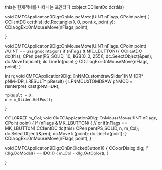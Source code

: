 this는 현재객체를 나타내는 포인터다
cobject 
CClientDc dc(this)

void CMFCApplication9Dlg::OnMouseMove(UINT nFlags, CPoint point)
{
	CClientDC dc(this);
	dc.Rectangle(0, 0, point.x, point.y);
	CDialogEx::OnMouseMove(nFlags, point);


}

void CMFCApplication9Dlg::OnMouseMove(UINT nFlags, CPoint point)
//UINT == unsignedinteger
{
	if (nFlags & MK_LBUTTON) {
	CClientDC dc(this);
	CPen pen(PS_SOLID, 10, RGB(0, 0, 255));
	dc.SelectObject(&pen);
	dc.MoveTo(point);
	dc.LineTo(point);}
	CDialogEx::OnMouseMove(nFlags, point);
}


int n;
void CMFCApplication9Dlg::OnNMCustomdrawSlider1(NMHDR* pNMHDR, LRESULT* pResult)
{
	LPNMCUSTOMDRAW pNMCD = reinterpret_cast<LPNMCUSTOMDRAW>(pNMHDR);

	*pResult = 0;
	n = m_Slider.GetPos();

}

COLORREF m_Col;
void CMFCApplication9Dlg::OnMouseMove(UINT nFlags, CPoint point)
{
	if (nFlags & MK_LBUTTON) { // or if(nFlags == MK_LBUTTON)
		CClientDC dc(this);
		CPen pen(PS_SOLID, n, m_Col);
		dc.SelectObject(&pen);
		dc.MoveTo(point);
		dc.LineTo(point);
	}
	CDialogEx::OnMouseMove(nFlags, point);
}

void CMFCApplication9Dlg::OnBnClickedButton1()
{
	CColorDialog dlg;
	if (dlg.DoModal() == IDOK)
	{
		m_Col = dlg.GetColor();
	}

}
